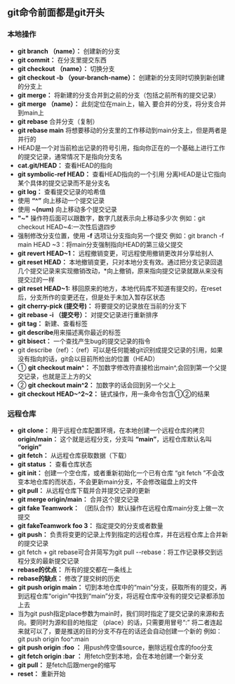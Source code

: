## **git命令前面都是git开头**
### 本地操作

- **git branch （name）：** 创建新的分支
- **git commit：** 在分支里提交东西
- **git checkout （name）：** 切换分支
- **git checkout -b （your-branch-name）：** 创建新的分支同时切换到新创建的分支上
- **git merge：** 将新建的分支合并到之前的分支（包括之前所有的提交记录）
- **git merge （name）：** 此刻定位在main上，输入 要合并的分支，将分支合并到main上
- **git rebase** 合并分支（复制）
- **git rebase main** 将想要移动的分支里的工作移动到main分支上，但是两者是并行的
- HEAD是一个对当前检出记录的符号引用，指向你正在的一个基础上进行工作的提交记录，通常情况下是指向分支名
- **cat.git/HEAD：** 查看HEAD的指向
- **git symbolic-ref HEAD：** 查看HEAD指向的一个引用
分离HEAD是让它指向某个具体的提交记录而不是分支名
- **git log：** 查看提交记录的哈希值
- 使用 **“^”** 向上移动一个提交记录
- 使用 **~(num)** 向上移动多个提交记录
- **"~"** 操作符后面可以跟数字，数字几就表示向上移动多少次
例如：git checkout HEAD~4:一次性后退四步
- 强制修改分支位置，使用 **-f** 选项让分支指向另一个提交
例如：git branch -f main HEAD ~3：将main分支强制指向HEAD的第三级父提交
- **git revert HEAD~1：** 远程撤销变更，可远程使用撤销更改并分享给别人
- **git reset HEAD：** 本地撤销变更，只对本地分支有效。通过把分支记录回退几个提交记录来实现撤销改动，*向上撤销，原来指向提交记录就跟从来没有提交过的一样
- **git reset HEAD~1:** 移回原来的地方，本地代码库不知道有提交的，在reset后，分支所作的变更还在，但是处于未加入暂存区状态
- **git cherry-pick (提交号)：** 将要提交的记录放在当前的分支下
- **git rebase -i （提交号）：** 对提交记录进行重新排序
- **git tag：** 新建、查看标签
- **git describe**用来描述离你最近的标签
- **git bisect：** 一个查找产生bug的提交记录的指令
- git describe（ref）：（ref）可以是任何能被git识别成提交记录的引用，如果没有指向的话，git会以目前所检出的位置（HEAD）
- ① **git checkout main^：** 不加数字修改符直接检出main^,会回到第一个父提交记录，也就是正上方的父
- ② **git checkout main^2：** 加数字的话会回到另一个父上
- **git checkout HEAD~^2~2：** 链式操作，用一条命令包含①②的结果

### 远程仓库
- **git clone：** 用于远程仓库配置环境，在本地创建一个远程仓库的拷贝
**origin/main：** 这个就是远程分支，分支叫 **“main”**，远程仓库默认名叫 **“origin”**
- **git fetch：** 从远程仓库获取数据（下载）
- **git status ：** 查看仓库状态
- **git init：** 创建一个空仓库，或者重新初始化一个已有仓库
“git fetch ”不会改变本地仓库的而状态，不会更新main分支，不会修改磁盘上的文件
- **git pull：** 从远程仓库下载并合并提交记录的更新
- **git merge origin/main：** 合并这个提交记录
- **git fake Teamwork：** （团队合作）默认操作在远程仓库main分支上做一次提交
- **git fakeTeamwork foo 3：** 指定提交的分支或者数量
- **git push：** 负责将变更的记录上传到指定的远程仓库，并在远程仓库上合并新的提交记录
- git fetch + git rebase可合并简写为git pull --rebase：将工作记录移交到远程分支的最新提交记录
- **rebase的优点：** 所有的提交都在一条线上
- **rebase的缺点：** 修改了提交树的历史
- **git push origin main：** 切到本地仓库中的“main”分支，获取所有的提交，再到远程仓库“origin”中找到“main”分支，将远程仓库中没有的提交记录都添加上去
- 当为git push指定place参数为main时，我们同时指定了提交记录的来源和去向。要同时为源和目的地指定 （place）的话，只需要用冒号“:” 将二者连起来就可以了，要是推送的目的分支不存在的话还会自动创建一个新的
例如：
git push origin foo^:main 
- **git push origin :foo ：** 用push传空值source，删除远程仓库的foo分支
- **git fetch origin :bar ：** 用fetch空到本地，会在本地创建一个新分支
- **git pull：** 是fetch后跟merge的缩写
- **reset：** 重新开始